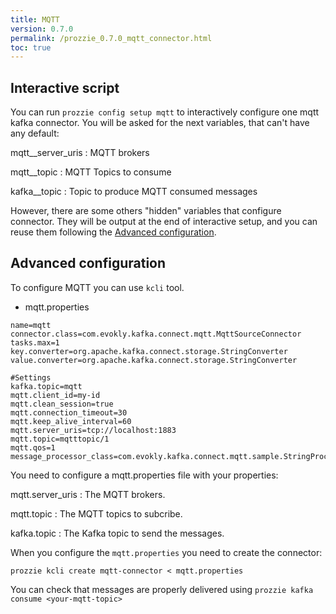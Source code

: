 ```yaml
---
title: MQTT
version: 0.7.0
permalink: /prozzie_0.7.0_mqtt_connector.html
toc: true
---
```


## Interactive script

You can run `prozzie config setup mqtt` to interactively configure one mqtt kafka
connector. You will be asked for the next variables, that can't have any
default:

mqtt__server_uris
: MQTT brokers

mqtt__topic
: MQTT Topics to consume

kafka__topic
: Topic to produce MQTT consumed messages

However, there are some others "hidden" variables that configure connector.
They will be output at the end of interactive setup, and you can reuse them
following the [Advanced configuration](#Advanced-configuration).

## Advanced configuration

To configure MQTT you can use `kcli` tool.

* mqtt.properties

```properties
name=mqtt
connector.class=com.evokly.kafka.connect.mqtt.MqttSourceConnector
tasks.max=1
key.converter=org.apache.kafka.connect.storage.StringConverter
value.converter=org.apache.kafka.connect.storage.StringConverter

#Settings
kafka.topic=mqtt
mqtt.client_id=my-id
mqtt.clean_session=true
mqtt.connection_timeout=30
mqtt.keep_alive_interval=60
mqtt.server_uris=tcp://localhost:1883
mqtt.topic=mqtttopic/1
mqtt.qos=1
message_processor_class=com.evokly.kafka.connect.mqtt.sample.StringProcessor
```

You need to configure a mqtt.properties file with your properties:

mqtt.server_uris
: The MQTT brokers.

mqtt.topic
: The MQTT topics to subcribe.

kafka.topic
: The Kafka topic to send the messages.

When you configure the `mqtt.properties` you need to create the connector:

`prozzie kcli create mqtt-connector < mqtt.properties`

You can check that messages are properly delivered using `prozzie kafka consume <your-mqtt-topic>`
